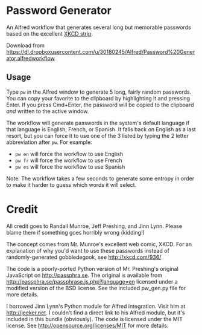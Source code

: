 Password Generator
==================

An Alfred workflow that generates several long but memorable passwords based on the excellent [XKCD strip](http://xkcd.com/936/).

Download from https://dl.dropboxusercontent.com/u/30180245/Alfred/Password%20Generator.alfredworkflow

Usage
-----

Type `pw` in the Alfred window to generate 5 long, fairly random passwords. You can copy your favorite to the clipboard by highlighting it and pressing Enter. If you press Cmd+Enter, the password will be copied to the clipboard *and* written to the active window.

The workflow will generate passwords in the system's default language if that language is English, French, or Spanish. It falls back on English as a last resort, but you can force it to use one of the 3 listed by typing the 2 letter abbreviation after `pw`. For example:

* `pw en` will force the workflow to use English
* `pw fr` will force the workflow to use French
* `pw es` will force the workflow to use Spanish

Note: The workflow takes a few seconds to generate some entropy in order to make it harder to guess which words it will select.

Credit
======

All credit goes to Randall Munroe, Jeff Preshing, and Jinn Lynn. Please blame them if something goes horribly wrong (kidding!)

The concept comes from Mr. Munroe's excellent web comic, XKCD. For an explanation of why you'd want to use these passwords instead of randomly-generated gobbledegook, see http://xkcd.com/936/

The code is a poorly-ported Python version of Mr. Preshing's original JavaScript on http://passphra.se. The original is available from http://passphra.se/passphrase.js.php?language=en licensed under a modified version of the BSD license. See the included pw_gen.py file for more details.

I borrowed Jinn Lynn's Python module for Alfred integration. Visit him at http://jeeker.net. I couldn't find a direct link to his Alfred module, but it's included in this bundle (obviously). The code is licensed under the MIT license. See http://opensource.org/licenses/MIT for more details.